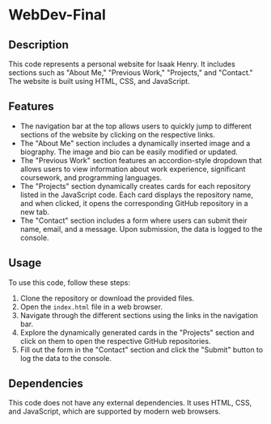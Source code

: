 # WebDev-Final

## Description

This code represents a personal website for Isaak Henry. It includes sections such as "About Me," "Previous Work," "Projects," and "Contact." The website is built using HTML, CSS, and JavaScript.

## Features

- The navigation bar at the top allows users to quickly jump to different sections of the website by clicking on the respective links.
- The "About Me" section includes a dynamically inserted image and a biography. The image and bio can be easily modified or updated.
- The "Previous Work" section features an accordion-style dropdown that allows users to view information about work experience, significant coursework, and programming languages.
- The "Projects" section dynamically creates cards for each repository listed in the JavaScript code. Each card displays the repository name, and when clicked, it opens the corresponding GitHub repository in a new tab.
- The "Contact" section includes a form where users can submit their name, email, and a message. Upon submission, the data is logged to the console.

## Usage

To use this code, follow these steps:

1. Clone the repository or download the provided files.
2. Open the `index.html` file in a web browser.
3. Navigate through the different sections using the links in the navigation bar.
4. Explore the dynamically generated cards in the "Projects" section and click on them to open the respective GitHub repositories.
5. Fill out the form in the "Contact" section and click the "Submit" button to log the data to the console.

## Dependencies

This code does not have any external dependencies. It uses HTML, CSS, and JavaScript, which are supported by modern web browsers.
